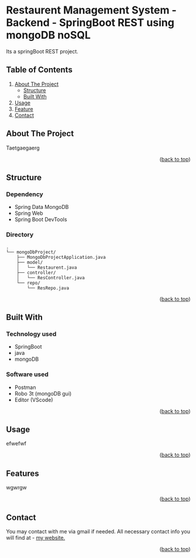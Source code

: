 
# Restaurent Management System - Backend - SpringBoot REST using mongoDB noSQL

Its a springBoot REST project.

  
  
<div id="top"></div>

<!-- TABLE OF CONTENTS -->

## Table of Contents

  <ol>
    <li>
      <a href="#about2">About The Project</a>
      <ul>
        <li><a href="#build3">Structure</a></li>
        <li><a href="#build2">Built With</a></li>
      </ul>
    </li>
    <li><a href="#usage2">Usage</a></li>
    <li><a href="#usage3">Feature</a></li>
    <li><a href="#contact2">Contact</a></li>
  </ol>



<div id="about2"></div>


<!-- ABOUT THE PROJECT -->

## About The Project

Taetgaegaerg

<p align="right">(<a href="#top">back to top</a>)</p>


<div id="build3"></div>

## Structure
  
### Dependency
  
  * Spring Data MongoDB
  * Spring Web
  * Spring Boot DevTools

### Directory
```
.
└── mongoDbProject/
    ├── MongoDbProjectApplication.java
    ├── model/
    │   └── Restaurent.java
    ├── controller/
    │   └── ResController.java
    └── repo/
        └── ResRepo.java
```  
<p align="right">(<a href="#top">back to top</a>)</p>    

<div id="build2"></div>
  
## Built With

### Technology used

  * SpringBoot
  * java
  * mongoDB

### Software used
  
  * Postman
  * Robo 3t (mongoDB gui)
  * Editor (VScode)
  
<p align="right">(<a href="#top">back to top</a>)</p>







<div id="usage2"></div>



<!-- USAGE EXAMPLES -->
## Usage

efwefwf

<p align="right">(<a href="#top">back to top</a>)</p>



<div id="usage3"></div>



<!-- USAGE EXAMPLES -->
## Features

wgwrgw
  
<p align="right">(<a href="#top">back to top</a>)</p>



<div id="contact2"></div>


<!-- CONTACT -->
## Contact

You may contact with me via gmail if needed. All necessary contact info you will find at - 
<a href="https://hurutta.github.io"> my website. <a>


<p align="right">(<a href="#top">back to top</a>)</p>
